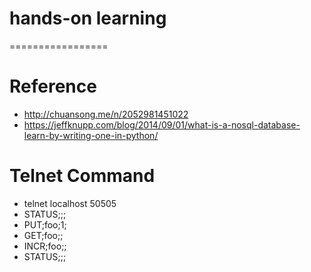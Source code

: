 # hands-on learning
=================

# Reference
- http://chuansong.me/n/2052981451022
- https://jeffknupp.com/blog/2014/09/01/what-is-a-nosql-database-learn-by-writing-one-in-python/

# Telnet Command
- telnet localhost 50505
- STATUS;;;
- PUT;foo;1;
- GET;foo;;
- INCR;foo;;
- STATUS;;;
